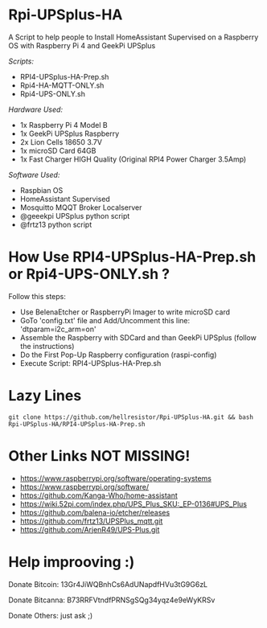 # Rpi-UPSplus-HA
 A Script to help people to Install HomeAssistant Supervised on a Raspberry OS with Raspberry Pi 4 and GeekPi UPSplus

*Scripts:*
 - RPI4-UPSplus-HA-Prep.sh
 - Rpi4-HA-MQTT-ONLY.sh
 - Rpi4-UPS-ONLY.sh

*Hardware Used:*
 - 1x Raspberry Pi 4 Model B
 - 1x GeekPi UPSplus Raspberry 
 - 2x Lion Cells 18650 3.7V
 - 1x microSD Card 64GB
 - 1x Fast Charger HIGH Quality (Original RPI4 Power Charger 3.5Amp)

*Software Used:*
 - Raspbian OS 
 - HomeAssistant Supervised
 - Mosquitto MQQT Broker Localserver
 - @geeekpi UPSplus python script
 - @frtz13 python script

# How Use RPI4-UPSplus-HA-Prep.sh or Rpi4-UPS-ONLY.sh ?
Follow this steps:
 - Use BelenaEtcher or RaspberryPi Imager to write microSD card
 - GoTo 'config.txt' file and Add/Uncomment this line: 'dtparam=i2c_arm=on'
 - Assemble the Raspberry with SDCard and than GeekPi UPSplus (follow the instructions)
 - Do the First Pop-Up Raspberry configuration (raspi-config)
 - Execute Script: RPI4-UPSplus-HA-Prep.sh

# Lazy Lines
    git clone https://github.com/hellresistor/Rpi-UPSplus-HA.git && bash Rpi-UPSplus-HA/RPI4-UPSplus-HA-Prep.sh


# Other Links NOT MISSING!
 - https://www.raspberrypi.org/software/operating-systems
 - https://www.raspberrypi.org/software/
 - https://github.com/Kanga-Who/home-assistant
 - https://wiki.52pi.com/index.php/UPS_Plus_SKU:_EP-0136#UPS_Plus
 - https://github.com/balena-io/etcher/releases
 - https://github.com/frtz13/UPSPlus_mqtt.git
 - https://github.com/ArjenR49/UPS-Plus.git
 

# Help improoving :)
Donate Bitcoin: 13Gr4JiWQBnhCs6AdUNapdfHVu3tG9G6zL

Donate Bitcanna: B73RRFVtndfPRNSgSQg34yqz4e9eWyKRSv

Donate Others: just ask ;)
